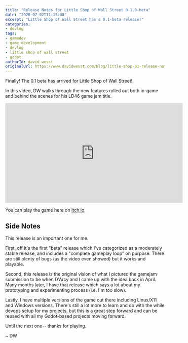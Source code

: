 ```yaml
---
title: "Release Notes for Little Shop of Wall Street 0.1.0-beta"
date: "2020-07-02T11:13:00"
excerpt: "Little Shop of Wall Street has a 0.1-beta release!"
categories:
- devlog
tags:
- gamedev
- game development
- devlog
- little shop of wall street
- godot
authorId: david_wesst
originalUrl: https://www.davidwesst.com/blog/little-shop-01-release-notes/
---
```

Finally! The 0.1 beta has arrived for Little Shop of Wall Street!

In this video, DW walks through the new features rolled out both in-game and behind the scenes for his LD46 game jam title.

<iframe width="560" height="315" src="https://www.youtube.com/embed/baMlNqGgiV4" frameborder="0" allow="accelerometer; autoplay; encrypted-media; gyroscope; picture-in-picture" allowfullscreen></iframe>

You can play the game here on [Itch.io](https://davidwesst.itch.io/little-shop-of-wall-street).

## Side Notes

This release is an important one for me. 

First, off it's the first "beta" release which I've categorized as a moderately stable release, and includes a "complete gameplay loop" on purpose. There are still plenty of bugs (as the video even showed) but it works and playable.

Second, this release is the original vision of what I pictured the gamejam submission to be when D'Arcy and I came up with the idea back in April. Many months later, I have that release which says a lot about my prototyping and experimenting process (i.e. I'm too slow).

Lastly, I have multiple versions of the game out there including Linux/X11 and Windows versions. There's still a lot more to learn and do with the while devops setup for my projects, but this is a great step forward and can be reused with all my Godot-based projects moving forward.

Until the next one-- thanks for playing.

~ DW